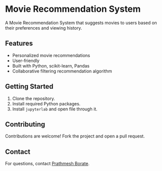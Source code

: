 # Movie Recommendation System

A Movie Recommendation System that suggests movies to users based on their preferences and viewing history.

## Features

- Personalized movie recommendations
- User-friendly
- Built with Python, scikit-learn, Pandas
- Collaborative filtering recommendation algorithm

## Getting Started

1. Clone the repository.
2. Install required Python packages.
3. Install `jupyterlab` and open file through it.

## Contributing

Contributions are welcome! Fork the project and open a pull request.

## Contact

For questions, contact [Prathmesh Borate](mailto:prathmeshborate01@gmail.com).
